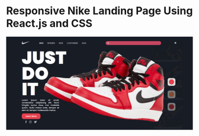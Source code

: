 # Responsive Nike Landing Page Using React.js and CSS
![alt text](https://github.com/Madyouni-github/Nike/blob/master/nike/src/assets/nike_landing_page.PNG?raw=true)
